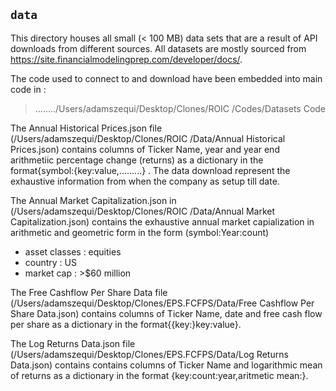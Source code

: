 ## `data`
This directory houses all small (< 100 MB) data sets that are a result of API downloads from different sources. All datasets are mostly sourced from https://site.financialmodelingprep.com/developer/docs/. 

The  code used to connect to and download  have been embedded into main code in :

> ......../Users/adamszequi/Desktop/Clones/ROIC /Codes/Datasets Code

The Annual Historical Prices.json file (/Users/adamszequi/Desktop/Clones/ROIC /Data/Annual Historical Prices.json) contains columns of Ticker Name, year  and year end arithmetiic percentage change (returns) as a dictionary  in the format{symbol:{key:value,.........} . The data download represent the exhaustive information from when the company as setup till date.

The Annual Market Capitalization.json  in (/Users/adamszequi/Desktop/Clones/ROIC /Data/Annual Market Capitalization.json) contains the exhaustive annual market capialization in arithmetic and geometric form in the form (symbol:Year:count)




* asset classes : equities 
* country : US 
* market cap : >$60 million

The Free Cashflow Per Share Data file (/Users/adamszequi/Desktop/Clones/EPS.FCFPS/Data/Free Cashflow Per Share Data.json) contains columns of Ticker Name, date  and free cash flow per share as a dictionary  in the format{{key:}key:value}.

The Log Returns Data.json file (/Users/adamszequi/Desktop/Clones/EPS.FCFPS/Data/Log Returns Data.json) contains contains columns of Ticker Name and logarithmic mean of returns  as a dictionary  in the format {key:count:year,aritmetic mean:}.




